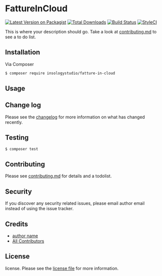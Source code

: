 # FattureInCloud

[![Latest Version on Packagist][ico-version]][link-packagist]
[![Total Downloads][ico-downloads]][link-downloads]
[![Build Status][ico-travis]][link-travis]
[![StyleCI][ico-styleci]][link-styleci]

This is where your description should go. Take a look at [contributing.md](contributing.md) to see a to do list.

## Installation

Via Composer

``` bash
$ composer require insologystudio/fatture-in-cloud
```

## Usage

## Change log

Please see the [changelog](changelog.md) for more information on what has changed recently.

## Testing

``` bash
$ composer test
```

## Contributing

Please see [contributing.md](contributing.md) for details and a todolist.

## Security

If you discover any security related issues, please email author email instead of using the issue tracker.

## Credits

- [author name][link-author]
- [All Contributors][link-contributors]

## License

license. Please see the [license file](license.md) for more information.

[ico-version]: https://img.shields.io/packagist/v/insologystudio/fatture-in-cloud.svg?style=flat-square
[ico-downloads]: https://img.shields.io/packagist/dt/insologystudio/fatture-in-cloud.svg?style=flat-square
[ico-travis]: https://img.shields.io/travis/insologystudio/fatture-in-cloud/master.svg?style=flat-square
[ico-styleci]: https://styleci.io/repos/12345678/shield

[link-packagist]: https://packagist.org/packages/insologystudio/fatture-in-cloud
[link-downloads]: https://packagist.org/packages/insologystudio/fatture-in-cloud
[link-travis]: https://travis-ci.org/insologystudio/fatture-in-cloud
[link-styleci]: https://styleci.io/repos/12345678
[link-author]: https://github.com/insologystudio
[link-contributors]: ../../contributors
